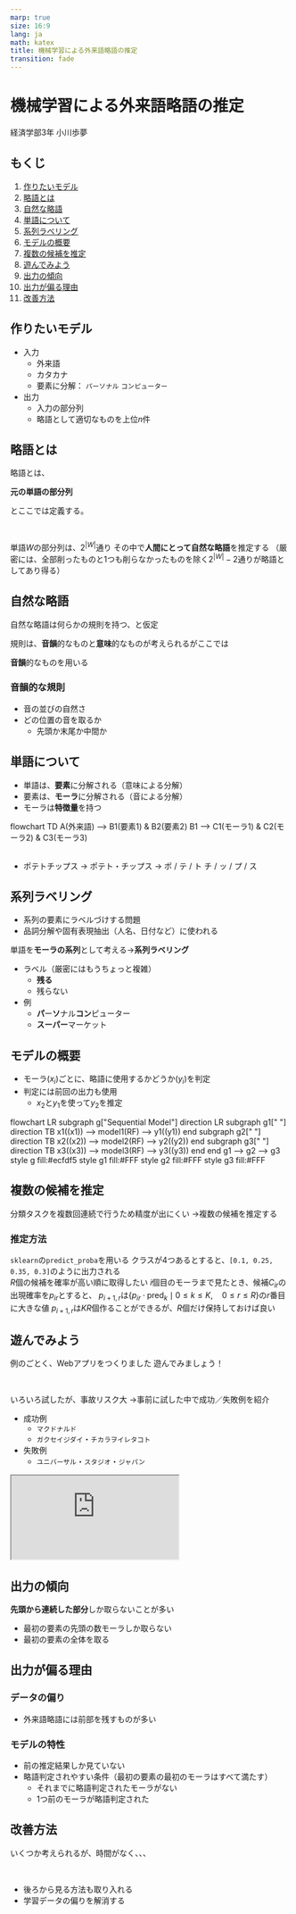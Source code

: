 ```yaml
---
marp: true
size: 16:9
lang: ja
math: katex
title: 機械学習による外来語略語の推定
transition: fade
---
```


<!-- transition: fade 300ms -->

<!-- $width: 1920 -->
<!-- $height: 1080 -->

<!-- headingDivider: 2 -->

<!-- _class: lead -->

# 機械学習による外来語略語の推定

<p class="text-right">経済学部3年 小川歩夢</p>

## もくじ

<div class="flex-1 overflow-y-auto bg-white border p-4 text-sm">

1. [作りたいモデル](#作りたいモデル)
2. [略語とは](#略語とは)
3. [自然な略語](#自然な略語)
4. [単語について](#単語について)
5. [系列ラベリング](#系列ラベリング)
6. [モデルの概要](#モデルの概要)
7. [複数の候補を推定](#複数の候補を推定)
8. [遊んでみよう](#遊んでみよう)
9. [出力の傾向](#出力の傾向)
10. [出力が偏る理由](#出力が偏る理由)
11. [改善方法](#改善方法)

</div>

## 作りたいモデル

- 入力
    - 外来語
    - カタカナ
    - 要素に分解： `パーソナル` `コンピューター`
- 出力
    - 入力の部分列
    - 略語として適切なものを上位$n$件

## 略語とは

略語とは、
<div class="mx-auto my-6 text-xl">

**元の単語の部分列**

</div>

とここでは定義する。

<br />

単語$W$の部分列は、$2^{|W|}$通り
その中で**人間にとって自然な略語**を推定する
<span class="text-desc">（厳密には、全部削ったものと1つも削らなかったものを除く$2^{|W|}-2$通りが略語としてあり得る）</span>

## 自然な略語

自然な略語は何らかの規則を持つ、と仮定

規則は、**音韻**的なものと**意味**的なものが考えられるがここでは

<div class="mx-auto my-6 text-xl">

**音韻**的なものを用いる

</div>

### 音韻的な規則

- 音の並びの自然さ
- どの位置の音を取るか
    - 先頭か末尾か中間か

## 単語について

- 単語は、**要素**に分解される<span class="text-desc ml-2">（意味による分解）</span>
- 要素は、**モーラ**に分解される<span class="text-desc ml-2">（音による分解）</span>
- モーラは**特徴量**を持つ

<div class="mermaid">
flowchart TD
    A(外来語) --> B1(要素1) & B2(要素2)
    B1 --> C1(モーラ1) & C2(モーラ2) & C3(モーラ3)
</div>

<br>

- ポテトチップス → ポテト・チップス → <span class="p-1 border bg-white rounded">ポ / テ / ト</span>  <span class="px-1 py-0.5 border bg-white rounded">チ / ッ / プ / ス</span>

## 系列ラベリング

- 系列の要素にラベルづけする問題
- 品詞分解や固有表現抽出<span class="text-desc">（人名、日付など）</span>に使われる

<div class="mx-auto my-6 text-xl"

単語を**モーラの系列**として考える→**系列ラベリング**

</div>

- ラベル<span class="text-desc ml-1">（厳密にはもうちょっと複雑）</span>
    - **残る**
    - 残らない
- 例
    - **パ**ー**ソ**ナル**コン**ピューター
    - **スーパー**マーケット

## モデルの概要

- モーラ($x_i$)ごとに、略語に使用するかどうか($y_i$)を判定
- 判定には前回の出力も使用
    - $x_2$と$y_1$を使って$y_2$を推定

<div class="mermaid">
flowchart LR
    subgraph g["Sequential Model"]
        direction LR
        subgraph g1[" "]
            direction TB
            x1((x1)) --> model1(RF) --> y1((y1))
        end
        subgraph g2[" "]
            direction TB
            x2((x2)) --> model2(RF) --> y2((y2))
        end
        subgraph g3[" "]
            direction TB
            x3((x3)) --> model3(RF) --> y3((y3))
        end
    end
    g1 --> g2 --> g3
    style g fill:#ecfdf5
    style g1 fill:#FFF
    style g2 fill:#FFF
    style g3 fill:#FFF
</div>

## 複数の候補を推定

分類タスクを複数回連続で行うため精度が出にくい
→複数の候補を推定する

### 推定方法

`sklearn`の`predict_proba`を用いる
クラスが4つあるとすると、`[0.1, 0.25, 0.35, 0.3]`のように出力される
<br>
$R$個の候補を確率が高い順に取得したい
$i$個目のモーラまで見たとき、候補$C_{ir}$の出現確率を$p_{ir}$とすると、
$p_{i+1,r}$は$\{p_{ir} \cdot \text{pred}_k \mid 0 \le k \le K, \quad 0 \le r \le R\}$の$r$番目に大きな値
$p_{i+1,r}$は$KR$個作ることができるが、$R$個だけ保持しておけば良い

## 遊んでみよう

<div class="flex-1 flex">

<div class="text-sm">

例のごとく、Webアプリをつくりました
遊んでみましょう！

<br>

いろいろ試したが、事故リスク大
→事前に試した中で成功／失敗例を紹介

- 成功例
    - <code class="select-all">マクドナルド</code>
    - <code class="select-all">ガクセイジダイ</code>・<code class="select-all">チカラヲイレタコト</code>
- 失敗例
    - <code class="select-all">ユニバーサル</code>・<code class="select-all">スタジオ</code>・<code class="select-all">ジャパン</code>

</div>

<div class="h-full flex-1 overflow-y-auto">
    <iframe src="https://abbreviation-zhqzb2nbkq-an.a.run.app/" class="size-full">
    </iframe>
</div>

</div>

## 出力の傾向

<div class="mx-auto mt-2 mb-6 text-xl">

**先頭から連続した部分**しか取らないことが多い

</div>

- 最初の要素の先頭の数モーラしか取らない
- 最初の要素の全体を取る

## 出力が偏る理由

### データの偏り

- 外来語略語には前部を残すものが多い

### モデルの特性

- 前の推定結果しか見ていない
- 略語判定されやすい条件<span class="text-desc ml-2">（最初の要素の最初のモーラはすべて満たす）</span>
    - それまでに略語判定されたモーラがない
    - 1つ前のモーラが略語判定された

## 改善方法

いくつか考えられるが、時間がなく、、、

<br>

- 後ろから見る方法も取り入れる
- 学習データの偏りを解消する

<link rel="stylesheet" href="./dist/style.css">
<link rel="preconnect" href="https://fonts.googleapis.com">
<link rel="preconnect" href="https://fonts.gstatic.com" crossorigin>
<link href="https://fonts.googleapis.com/css2?family=BIZ+UDPGothic:wght@400;700&display=swap" rel="stylesheet">
<script src="https://cdn.tailwindcss.com/"></script>
<script src="./tailwind.config.js"></script>
<script type="module">
import mermaid from 'https://cdn.jsdelivr.net/npm/mermaid@10.0.0/dist/mermaid.esm.min.mjs';
mermaid.initialize({ startOnLoad: true, theme: 'forest' });
window.addEventListener('vscode.markdown.updateContent', function() { mermaid.init() });
</script>
